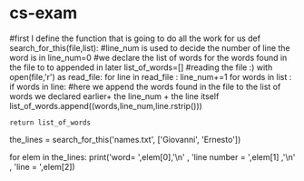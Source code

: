 # cs-exam
#first I define the function that is going to do all the work for us 
def search_for_this(file,list):
    #line_num is used to decide the number of line the word is in
    line_num=0
    #we declare the list of words for the words found in the file to to appended in later
    list_of_words=[]
    #reading the file :)
    with open(file,'r') as read_file:
        for line in read_file :
            line_num+=1
            for words in list :
                if words in line:
                    #here we append the words found in the file to the list of words we declared earlier+ the line_num + the line itself
                    list_of_words.append((words,line_num,line.rstrip()))

    return list_of_words

the_lines = search_for_this('names.txt', ['Giovanni', 'Ernesto'])

for elem in the_lines:
    print('word= ',elem[0],'\n' , 'line number = ',elem[1] ,'\n' , 'line = ',elem[2])
    
